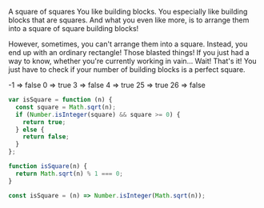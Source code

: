 A square of squares
You like building blocks. You especially like building blocks that are squares. And what you even like more, is to arrange them into a square of square building blocks!

However, sometimes, you can't arrange them into a square. Instead, you end up with an ordinary rectangle! Those blasted things! If you just had a way to know, whether you're currently working in vain… Wait! That's it! You just have to check if your number of building blocks is a perfect square.

-1 => false
0 => true
3 => false
4 => true
25 => true
26 => false

```js
var isSquare = function (n) {
  const square = Math.sqrt(n);
  if (Number.isInteger(square) && square >= 0) {
    return true;
  } else {
    return false;
  }
};
```

```js other
function isSquare(n) {
  return Math.sqrt(n) % 1 === 0;
}

const isSquare = (n) => Number.isInteger(Math.sqrt(n));
```

